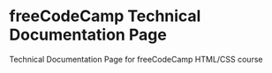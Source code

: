 # freeCodeCamp Technical Documentation Page
Technical Documentation Page for freeCodeCamp HTML/CSS course
